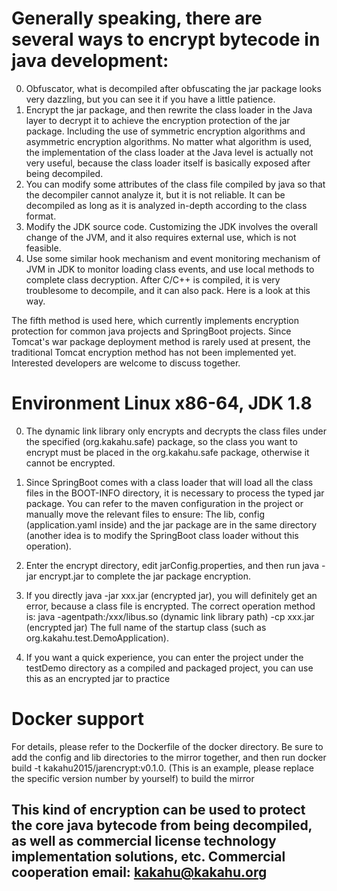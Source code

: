 Generally speaking, there are several ways to encrypt bytecode in java development:
====

0. Obfuscator, what is decompiled after obfuscating the jar package looks very dazzling, but you can see it if you have a little patience.
1. Encrypt the jar package, and then rewrite the class loader in the Java layer to decrypt it to achieve the encryption protection of the jar package. Including the use of symmetric encryption algorithms and asymmetric encryption algorithms. No matter what algorithm is used, the implementation of the class loader at the Java level is actually not very useful, because the class loader itself is basically exposed after being decompiled.
2. You can modify some attributes of the class file compiled by java so that the decompiler cannot analyze it, but it is not reliable. It can be decompiled as long as it is analyzed in-depth according to the class format.
3. Modify the JDK source code. Customizing the JDK involves the overall change of the JVM, and it also requires external use, which is not feasible.
4. Use some similar hook mechanism and event monitoring mechanism of JVM in JDK to monitor loading class events, and use local methods to complete class decryption. After C/C++ is compiled, it is very troublesome to decompile, and it can also pack. Here is a look at this way.

The fifth method is used here, which currently implements encryption protection for common java projects and SpringBoot projects. Since Tomcat's war package deployment method is rarely used at present, the traditional Tomcat encryption method has not been implemented yet.
Interested developers are welcome to discuss together.


Environment Linux x86-64, JDK 1.8
====

0. The dynamic link library only encrypts and decrypts the class files under the specified (org.kakahu.safe) package, so the class you want to encrypt must be placed in the org.kakahu.safe package, otherwise it cannot be encrypted.

1. Since SpringBoot comes with a class loader that will load all the class files in the BOOT-INFO directory, it is necessary to process the typed jar package. You can refer to the maven configuration in the project or manually move the relevant files to ensure:
The lib, config (application.yaml inside) and the jar package are in the same directory (another idea is to modify the SpringBoot class loader without this operation).

2. Enter the encrypt directory, edit jarConfig.properties, and then run java -jar encrypt.jar to complete the jar package encryption.

3. If you directly java -jar xxx.jar (encrypted jar), you will definitely get an error, because a class file is encrypted. The correct operation method is:
java -agentpath:/xxx/libus.so (dynamic link library path) -cp xxx.jar (encrypted jar) The full name of the startup class (such as org.kakahu.test.DemoApplication).

4. If you want a quick experience, you can enter the project under the testDemo directory as a compiled and packaged project, you can use this as an encrypted jar to practice

Docker support
====
For details, please refer to the Dockerfile of the docker directory. Be sure to add the config and lib directories to the mirror together, and then run docker build -t kakahu2015/jarencrypt:v0.1.0. (This is an example, please replace the specific version number by yourself) to build the mirror


This kind of encryption can be used to protect the core java bytecode from being decompiled, as well as commercial license technology implementation solutions, etc. Commercial cooperation email: kakahu@kakahu.org
-------